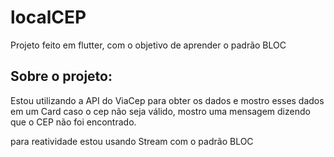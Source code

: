 # localCEP 

Projeto feito em flutter, com o objetivo de aprender o padrão BLOC


## Sobre o projeto: 
Estou utilizando a API do ViaCep para obter os dados 
e mostro esses dados em um Card caso o cep não seja válido, mostro uma mensagem dizendo que o CEP não foi encontrado.

para reatividade estou usando Stream com o padrão BLOC        

